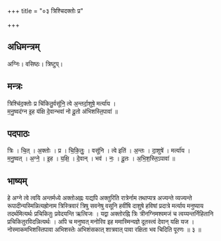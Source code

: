 +++
title = "०३ त्रिश्चिदक्तोः प्र"

+++
## अधिमन्त्रम्
अग्निः। वसिष्ठः। त्रिष्टुप्।

## मन्त्रः
त्रिश्चि॑द॒क्तोः प्र चि॑कितु॒र्वसू॑नि॒ त्वे अ॒न्तर्दा॒शुषे॒ मर्त्या॑य ।  
म॒नु॒ष्वद॑ग्न इ॒ह य॑क्षि दे॒वान्भवा॑ नो दू॒तो अ॑भिशस्ति॒पावा॑ ॥

## पदपाठः
त्रिः । चि॒त् । अ॒क्तोः । प्र । चि॒कि॒तुः॒ । वसू॑नि । त्वे इति॑ । अ॒न्तः । दा॒शुषे॑ । मर्त्या॑य ।  
म॒नु॒ष्वत् । अ॒ग्ने॒ । इ॒ह । य॒क्षि॒ । दे॒वान् । भव॑ । नः॒ । दू॒तः । अ॒भि॒श॒स्ति॒ऽपावा॑ ॥

## भाष्यम्
हे अग्ने त्वे त्वयि अन्तर्मध्ये अक्तोअह्नः यद्यपि अक्तुरिति रात्रेर्नाम तथाप्यत्र अज्यन्ते व्यज्यन्ते रूपादीन्यस्मिन्नित्यह्रोनाम त्रिस्त्रिवारं त्रिषु सवनेषु वसूनि हवींषि दाशुषे हविषां प्रदात्रे मर्त्याय मनुष्याय तदर्थमित्यर्थः प्रचिकितुः प्रवेदयन्ति ऋत्विजः । यद्वा अक्तोरह्नि त्रिः त्रीनग्निमश्वमजं च त्वय्यन्तर्निहितानि प्रचिकितुरविदन्नित्यर्थः । अपि च मनुष्वत् मनोरिव इह ममास्मिन्यज्ञे दूतस्त्वं देवान् यक्षि यज । नोस्माकमभिशस्तिपावा अभिशस्तेः अभिशंसकात् शात्रवात् पावा रक्षिता भव चिदिति पूरणः ॥ ३ ॥